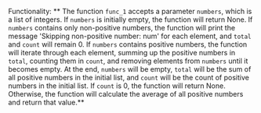 Functionality: ** The function `func_1` accepts a parameter `numbers`, which is a list of integers. If `numbers` is initially empty, the function will return None. If `numbers` contains only non-positive numbers, the function will print the message 'Skipping non-positive number: num' for each element, and `total` and `count` will remain 0. If `numbers` contains positive numbers, the function will iterate through each element, summing up the positive numbers in `total`, counting them in `count`, and removing elements from `numbers` until it becomes empty. At the end, `numbers` will be empty, `total` will be the sum of all positive numbers in the initial list, and `count` will be the count of positive numbers in the initial list. If `count` is 0, the function will return None. Otherwise, the function will calculate the average of all positive numbers and return that value.**